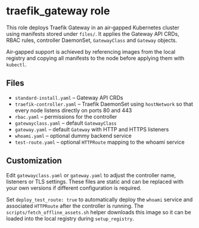 # traefik_gateway role

This role deploys Traefik Gateway in an air‑gapped Kubernetes cluster using manifests stored under `files/`.
It applies the Gateway API CRDs, RBAC rules, controller DaemonSet, `GatewayClass` and `Gateway` objects.

Air‑gapped support is achieved by referencing images from the local registry and copying all manifests to the node before applying them with `kubectl`.

## Files
- `standard-install.yaml` – Gateway API CRDs
- `traefik-controller.yaml` – Traefik DaemonSet using `hostNetwork` so that
  every node listens directly on ports 80 and 443
- `rbac.yaml` – permissions for the controller
- `gatewayclass.yaml` – default `GatewayClass`
- `gateway.yaml` – default `Gateway` with HTTP and HTTPS listeners
- `whoami.yaml` – optional dummy backend service
- `test-route.yaml` – optional `HTTPRoute` mapping to the whoami service

## Customization
Edit `gatewayclass.yaml` or `gateway.yaml` to adjust the controller name, listeners or TLS settings. These files are static and can be replaced with your own versions if different configuration is required.

Set `deploy_test_route: true` to automatically deploy the `whoami` service and
associated `HTTPRoute` after the controller is running. The
`scripts/fetch_offline_assets.sh` helper downloads this image so it can be
loaded into the local registry during `setup_registry`.
